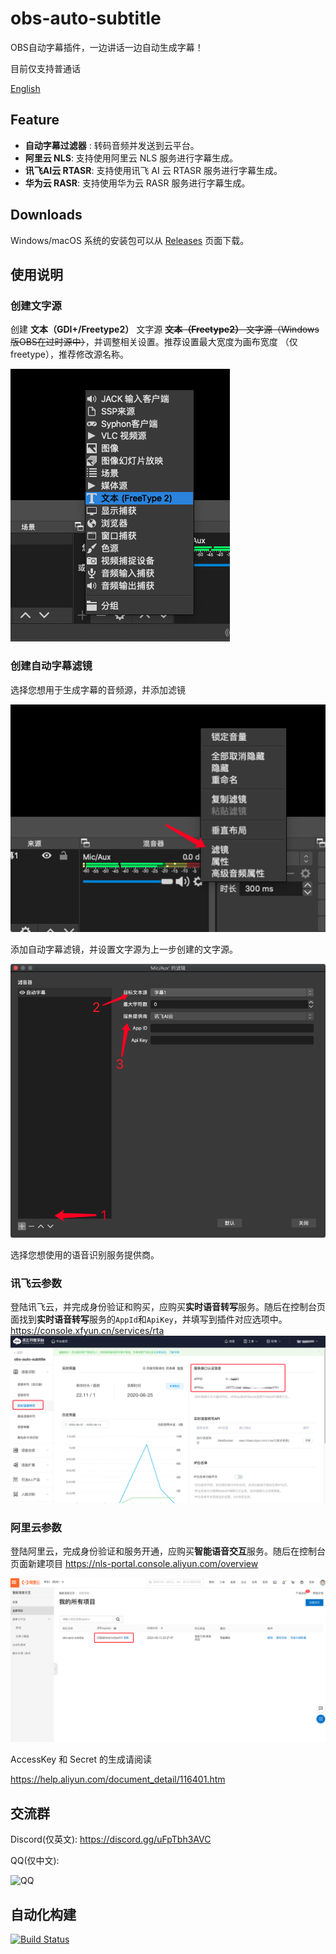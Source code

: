 # obs-auto-subtitle
OBS自动字幕插件，一边讲话一边自动生成字幕！

目前仅支持普通话

[English](./README.md)

## Feature
- **自动字幕过滤器** : 转码音频并发送到云平台。
- **阿里云 NLS**: 支持使用阿里云 NLS 服务进行字幕生成。
- **讯飞AI云 RTASR**: 支持使用讯飞 AI 云 RTASR 服务进行字幕生成。
- **华为云 RASR**: 支持使用华为云 RASR 服务进行字幕生成。

## Downloads
Windows/macOS 系统的安装包可以从 [Releases](https://github.com/summershrimp/obs-auto-subtitle/releases) 页面下载。

## 使用说明
### 创建文字源
创建 **文本（GDI+/Freetype2）** 文字源 ~~**文本（Freetype2）** 文字源（Windows版OBS在过时源中）~~，并调整相关设置。推荐设置最大宽度为画布宽度 （仅freetype），推荐修改源名称。

![](./images/obs-source-text.png)


### 创建自动字幕滤镜
选择您想用于生成字幕的音频源，并添加滤镜

![](./images/obs-source-audio.png)

添加自动字幕滤镜，并设置文字源为上一步创建的文字源。

![](./images/obs-filter-autosub.png)

选择您想使用的语音识别服务提供商。

### 讯飞云参数
登陆讯飞云，并完成身份验证和购买，应购买**实时语音转写**服务。随后在控制台页面找到**实时语音转写**服务的`AppId`和`ApiKey`，并填写到插件对应选项中。
https://console.xfyun.cn/services/rta
![](./images/xfyun-rtasr.png)

### 阿里云参数
登陆阿里云，完成身份验证和服务开通，应购买**智能语音交互**服务。随后在控制台页面新建项目
https://nls-portal.console.aliyun.com/overview

![](./images/aliyun-nls-appkey.png)

AccessKey 和 Secret 的生成请阅读

https://help.aliyun.com/document_detail/116401.htm

## 交流群

Discord(仅英文): https://discord.gg/uFpTbh3AVC

QQ(仅中文):

![QQ](./images/qq-group.png)

## 自动化构建
[![Build Status](https://xm1994.visualstudio.com/obs-auto-subtitle/_apis/build/status/summershrimp.obs-auto-subtitle?branchName=master)](https://xm1994.visualstudio.com/obs-auto-subtitle/_build/latest?definitionId=1&branchName=master)

